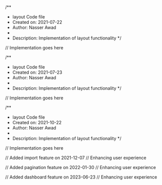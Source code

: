 /**
 * layout Code file
 * Created on: 2021-07-22
 * Author: Nasser Awad
 *
 * Description: Implementation of layout functionality
 */
 
// Implementation goes here

/**
 * layout Code file
 * Created on: 2021-07-23
 * Author: Nasser Awad
 *
 * Description: Implementation of layout functionality
 */
 
// Implementation goes here

/**
 * layout Code file
 * Created on: 2021-10-22
 * Author: Nasser Awad
 *
 * Description: Implementation of layout functionality
 */
 
// Implementation goes here


// Added import feature on 2021-12-07
// Enhancing user experience

// Added pagination feature on 2022-01-30
// Enhancing user experience

// Added dashboard feature on 2023-06-23
// Enhancing user experience
